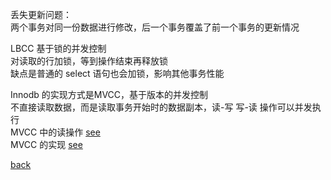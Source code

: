 丢失更新问题：  
两个事务对同一份数据进行修改，后一个事务覆盖了前一个事务的更新情况  

LBCC 基于锁的并发控制  
对读取的行加锁，等到操作结束再释放锁  
缺点是普通的 select 语句也会加锁，影响其他事务性能  

Innodb 的实现方式是MVCC，基于版本的并发控制  
不直接读取数据，而是读取事务开始时的数据副本，读-写 写-读 操作可以并发执行  
MVCC 中的读操作 [see](6/2.md)  
MVCC 的实现  [see](6/1.md)  

[back](../1.md)  
